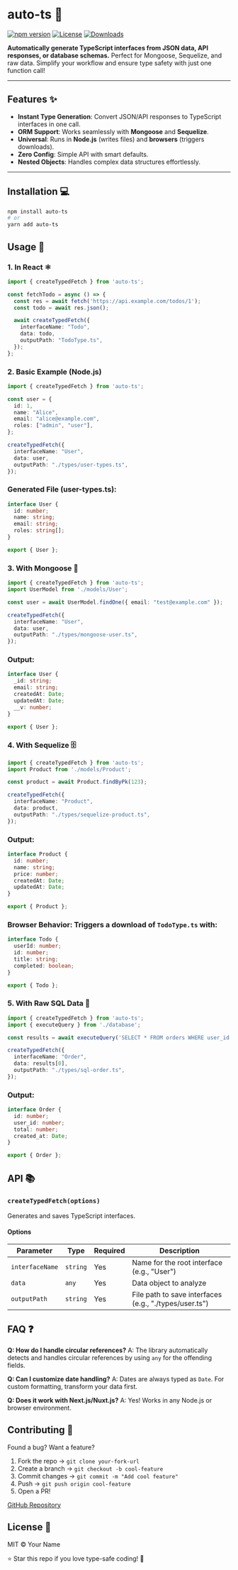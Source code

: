 
# auto-ts 🔄

[![npm version](https://img.shields.io/npm/v/auto-ts)](https://www.npmjs.com/package/auto-ts)
[![License](https://img.shields.io/npm/l/auto-ts)](https://opensource.org/licenses/MIT)
[![Downloads](https://img.shields.io/npm/dm/auto-ts)](https://www.npmjs.com/package/auto-ts)

**Automatically generate TypeScript interfaces from JSON data, API responses, or database schemas.** Perfect for Mongoose, Sequelize, and raw data. Simplify your workflow and ensure type safety with just one function call!

---

## Features ✨
- **Instant Type Generation**: Convert JSON/API responses to TypeScript interfaces in one call.
- **ORM Support**: Works seamlessly with **Mongoose** and **Sequelize**.
- **Universal**: Runs in **Node.js** (writes files) and **browsers** (triggers downloads).
- **Zero Config**: Simple API with smart defaults.
- **Nested Objects**: Handles complex data structures effortlessly.

---

## Installation 💻

```bash
npm install auto-ts
# or
yarn add auto-ts
```

## Usage 🚀

### 1. In React ⚛️

```typescript
import { createTypedFetch } from 'auto-ts';

const fetchTodo = async () => {
  const res = await fetch('https://api.example.com/todos/1');
  const todo = await res.json();

  await createTypedFetch({
    interfaceName: "Todo",
    data: todo,
    outputPath: "TodoType.ts",
  });
};
```

### 2. Basic Example (Node.js)

```typescript
import { createTypedFetch } from 'auto-ts';

const user = {
  id: 1,
  name: "Alice",
  email: "alice@example.com",
  roles: ["admin", "user"],
};

createTypedFetch({
  interfaceName: "User",
  data: user,
  outputPath: "./types/user-types.ts",
});
```

### Generated File (user-types.ts):

```typescript
interface User {
  id: number;
  name: string;
  email: string;
  roles: string[];
}

export { User };
```

### 3. With Mongoose 🍃

```typescript
import { createTypedFetch } from 'auto-ts';
import UserModel from './models/User';

const user = await UserModel.findOne({ email: "test@example.com" });

createTypedFetch({
  interfaceName: "User",
  data: user,
  outputPath: "./types/mongoose-user.ts",
});
```

### Output:

```typescript
interface User {
  _id: string;
  email: string;
  createdAt: Date;
  updatedAt: Date;
  __v: number;
}

export { User };
```

### 4. With Sequelize 🗄️

```typescript
import { createTypedFetch } from 'auto-ts';
import Product from './models/Product';

const product = await Product.findByPk(123);

createTypedFetch({
  interfaceName: "Product",
  data: product,
  outputPath: "./types/sequelize-product.ts",
});
```

### Output:

```typescript
interface Product {
  id: number;
  name: string;
  price: number;
  createdAt: Date;
  updatedAt: Date;
}

export { Product };
```

### Browser Behavior: Triggers a download of `TodoType.ts` with:

```typescript
interface Todo {
  userId: number;
  id: number;
  title: string;
  completed: boolean;
}

export { Todo };
```

### 5. With Raw SQL Data 🐬

```typescript
import { createTypedFetch } from 'auto-ts';
import { executeQuery } from './database';

const results = await executeQuery('SELECT * FROM orders WHERE user_id = 456');

createTypedFetch({
  interfaceName: "Order",
  data: results[0],
  outputPath: "./types/sql-order.ts",
});
```

### Output:

```typescript
interface Order {
  id: number;
  user_id: number;
  total: number;
  created_at: Date;
}

export { Order };
```

## API 📚

### `createTypedFetch(options)`
Generates and saves TypeScript interfaces.

#### Options

| Parameter      | Type   | Required | Description |
|---------------|--------|----------|-------------|
| `interfaceName` | `string` | Yes      | Name for the root interface (e.g., "User") |
| `data`         | `any`   | Yes      | Data object to analyze |
| `outputPath`   | `string` | Yes      | File path to save interfaces (e.g., "./types/user.ts") |

## FAQ ❓

**Q: How do I handle circular references?**
A: The library automatically detects and handles circular references by using `any` for the offending fields.

**Q: Can I customize date handling?**
A: Dates are always typed as `Date`. For custom formatting, transform your data first.

**Q: Does it work with Next.js/Nuxt.js?**
A: Yes! Works in any Node.js or browser environment.

## Contributing 🤝

Found a bug? Want a feature?

1. Fork the repo → `git clone your-fork-url`
2. Create a branch → `git checkout -b cool-feature`
3. Commit changes → `git commit -m "Add cool feature"`
4. Push → `git push origin cool-feature`
5. Open a PR!

[GitHub Repository](#)

## License 📜
MIT © Your Name

⭐ Star this repo if you love type-safe coding! 🚀


